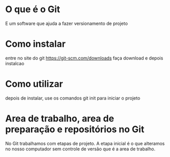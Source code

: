 # O que é o Git
E um software que ajuda a fazer versionamento de projeto

# Como instalar
entre no site do git https://git-scm.com/downloads faça download e depois instalcao
# Como utilizar
depois de instalar, use os comandos git init para iniciar o projeto

 # Area de trabalho, area de preparação e repositórios no Git
 No Git trabalhamos com etapas de projeto. A etapa inicial é o que alteramos no nosso computador sem controle de versão que é a area de trabalho.